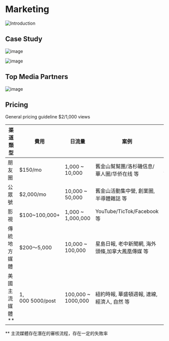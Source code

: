 # Marketing

![Introduction](https://github.com/dotku/marketing/assets/1519232/a2a3a452-145f-4628-8dde-b739f50575c1)

## Case Study

![image](https://github.com/dotku/marketing/assets/1519232/c0021fb4-4b3e-4c9b-82a0-e7be6c45c427)

![image](https://github.com/dotku/marketing/assets/1519232/e39c65e5-69dc-4276-9860-ae1d9af32e73)

## Top Media Partners

![image](https://github.com/dotku/marketing/assets/1519232/ce5d83ac-0755-4a66-90fd-b721fc46dcfc)

## Pricing

General pricing guideline $2/1,000 views

| 渠道類型 | 費用 | 日流量 | 案例 | 购买 |
| --- | --- | --- | --- | --- | 
| 朋友圈 | $150/mo | 1,000 ~ 10,000 | 舊金山幫幫團/洛杉磯信息/華人圈/华侨在线 等 | [Buy](https://buy.stripe.com/00gcMY8Uv35V3As3cn) |
| 公眾號 | $2,000/mo | 10,000 ~ 50,000 | 舊金山活動集中營, 創業圈, 半導體雜誌 等 | |
| 影視 | $100~100,000+ | 1,000 ~ 1,000,000 | YouTube/TicTok/Facebook 等 | |
| 傳統地方媒體 | $200～5,000 | 10,000 ~ 100,000 | 星島日報, 老中新聞網, 海外頭條,加拿大鳳凰傳媒 等 | | 
| 美國主流媒體 ** | $1,000~$5000/post | 100,000 ~ 1000,000 | 紐約時報, 華盛頓週報, 連線, 經濟人, 自然 等 | |

** 主流媒體存在潛在的審核流程，存在一定的失敗率

